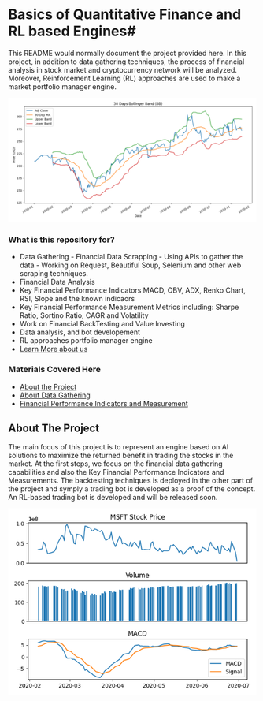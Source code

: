 # Basics of Quantitative Finance and RL based Engines# 
 
This README would normally document the project provided here. In this project, in addition to data gathering techniques, 
the process of financial analysis in stock market and cryptocurrency network will be analyzed. 
Moreover, Reinforcement Learning (RL) approaches are used to make a market portfolio manager engine. 
 
![Alt text](./images/BollingerBand2.png)
 
 
### What is this repository for? ### 
 
* Data Gathering - Financial Data Scrapping - Using APIs to gather the data - Working on Request, Beautiful Soup, Selenium and other web scraping techniques. 
* Financial Data Analysis 
* Key Financial Performance Indicators MACD, OBV, ADX, Renko Chart, RSI, Slope and the known indicaors 
* Key Financial Performance Measurement Metrics including: Sharpe Ratio, Sortino Ratio, CAGR and Volatility 
* Work on Financial BackTesting and Value Investing 
* Data analysis, and bot developement 
* RL approaches portfolio manager engine 
* [Learn More about us](https://bituniex.com/) 
 
 
### Materials Covered Here ### 
- [About the Project](#About-the-Project) 
- [About Data Gathering](#About-Data-Gathering) 
- [Financial Performance Indicators and Measurement](#Financial-Performance-Indicators-and-Measurement) 
 
## About The Project 
The main focus of this project is to represent an engine based on AI solutions to maximize the returned benefit in trading the stocks in the market. At the first steps, we focus on the financial data gathering capabilities and also the Key Financial Performance Indicators and Measurements. The backtesting techniques is deployed in the other part of the project and symply a trading bot is developed as a proof of the concept. 
An RL-based trading bot is developed and will be released soon. 

 ![Alt text](./images/MSFT-MACD.png)

